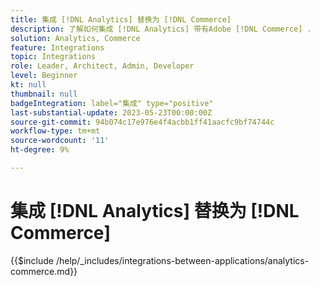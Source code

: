 ```yaml
---
title: 集成 [!DNL Analytics] 替换为 [!DNL Commerce]
description: 了解如何集成 [!DNL Analytics] 带有Adobe [!DNL Commerce] .
solution: Analytics, Commerce
feature: Integrations
topic: Integrations
role: Leader, Architect, Admin, Developer
level: Beginner
kt: null
thumbnail: null
badgeIntegration: label="集成" type="positive"
last-substantial-update: 2023-05-23T00:00:00Z
source-git-commit: 94b074c17e976e4f4acbb1ff41aacfc9bf74744c
workflow-type: tm+mt
source-wordcount: '11'
ht-degree: 9%

---
```



# 集成 [!DNL Analytics] 替换为 [!DNL Commerce]

{{$include /help/_includes/integrations-between-applications/analytics-commerce.md}}
